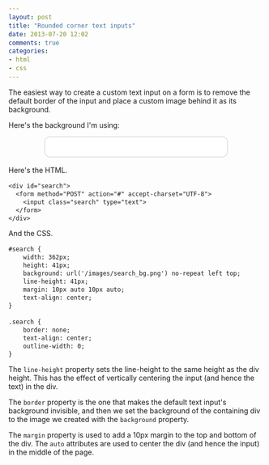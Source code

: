 ```yaml
---
layout: post
title: "Rounded corner text inputs"
date: 2013-07-20 12:02
comments: true
categories:
- html
- css
---
```

The easiest way to create a custom text input on a form is to remove the default border of the input and place a custom image behind it as its background.

Here's the background I'm using:

<p align="center">
  <img src="images/search_bg.png" />
</p>

Here's the HTML.

    <div id="search">
      <form method="POST" action="#" accept-charset="UTF-8">
        <input class="search" type="text">  	
      </form>
    </div>

And the CSS.

    #search {
	    width: 362px;
	    height: 41px;
	    background: url('/images/search_bg.png') no-repeat left top;
	    line-height: 41px;
	    margin: 10px auto 10px auto;
	    text-align: center;
    }

	.search {
		border: none;
		text-align: center;
		outline-width: 0;
	}

The `line-height` property sets the line-height to the same height as the div height. This has the effect of vertically centering the input (and hence the text) in the div.

The `border` property is the one that makes the default text input's background invisible, and then we set the background of the containing div to the image we created with the `background` property.

The `margin` property is used to add a 10px margin to the top and bottom of the div. The `auto` attributes are used to center the div (and hence the input) in the middle of the page.
